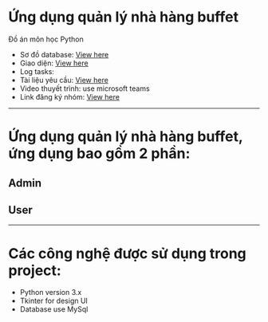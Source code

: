 # Ứng dụng quản lý nhà hàng buffet
Đồ án môn học Python

- Sơ đồ database: [View here](https://1drv.ms/u/s!AhBb3lK6Uw7q8HJ9pnDr5kuGyLWn?e=Rgo7af)
- Giao diện: [View here](https://www.figma.com/file/xkEDy0uvTzAzMW33A0x8bD/Quan-Ly-Ban-Hang?type=design&node-id=0%3A1&mode=design&t=ydC9H1wtgMaihho2-1)
- Log tasks:
- Tài liệu yêu cầu: [View here](https://docs.google.com/spreadsheets/d/1EsdTjqAXpvixp57ube5GPwyov5k6aR5AUPMhQKAWsdY/edit?usp=sharing)
- Video thuyết trình: use microsoft teams
- Link đăng ký nhóm: [View here](https://docs.google.com/spreadsheets/d/1RXpT6ZZn5XKGl-NYYFSAtzoTVJFu7Et8ODfZJourU_o/edit#gid=0)

---

# Ứng dụng quản lý nhà hàng buffet, ứng dụng bao gồm 2 phần:
## Admin
## User

---

# Các công nghệ được sử dụng trong project:
- Python version 3.x
- Tkinter for design UI
- Database use MySql